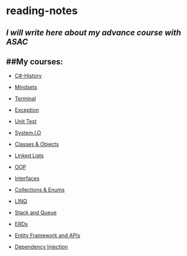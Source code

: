# reading-notes
*I will write here about my advance course with ASAC*
---
##My courses:
---
- [C#-History](./C-sharp.md)

- [Mindsets](./Mindsets.md)

- [Terminal](./Terminal.md)

- [Exception](./Exception.md)

- [Unit Test](./UnitTesting.md)

- [System.I.O](./System.I.O.md)

- [Classes & Objects](./Classes-Objects.md)

- [Linked Lists](./linked-lists.md) 

- [OOP](./OOP.md)

- [Interfaces](./Interfaces.md)

- [Collections & Enums](./Collections%20%26%20Enums.md)

- [LINQ](./LINQ.md)

- [Stack and Queue](./Stack%20and%20Queue.md)

- [ERDs](./ERDs.md)

- [Entity Framework and APIs](./Entity%20Framework%20and%20APIs.md)

- [Dependency Injection](./Dependency%20Injection.md)










